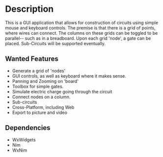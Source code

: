 Description
===
This is a GUI application that allows for construction of circuits using simple
mouse and keyboard controls. The premise is that there is a grid of points, where
wires can connect. The columns on these grids can be toggled to be parallel--
such as in a breadboard. Upon each grid 'node', a gate can be placed. Sub-Circuits
will be supported eventually.

Wanted Features
---
- Generate a grid of 'nodes'
- GUI controls, as well as keyboard where it makes sense.
- Panning and Zooming on 'board'
- Toolbox for simple gates.
- Simulate electric charge going through the circuit
- Connect nodes on a column.
- Sub-circuits
- Cross-Platform, including Web
- Export to picture and video

Dependencies
---
- WxWidgets
- Nim
- WxNim
